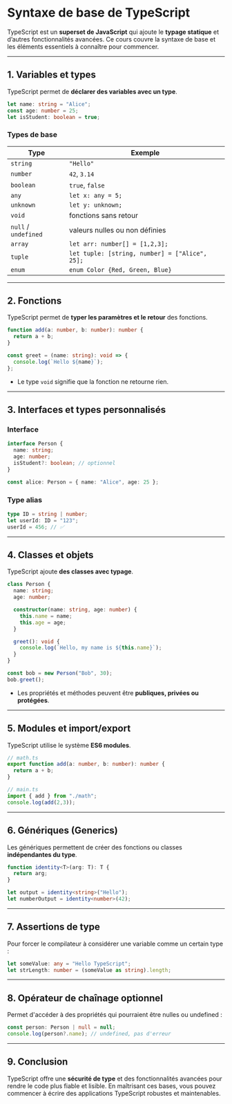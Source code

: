 # Syntaxe de base de TypeScript

TypeScript est un **superset de JavaScript** qui ajoute le **typage statique** et d’autres fonctionnalités avancées. Ce cours couvre la syntaxe de base et les éléments essentiels à connaître pour commencer.

---

## 1. Variables et types

TypeScript permet de **déclarer des variables avec un type**.

```ts
let name: string = "Alice";
const age: number = 25;
let isStudent: boolean = true;
```

### Types de base

| Type                 | Exemple                                        |
| -------------------- | ---------------------------------------------- |
| `string`             | `"Hello"`                                      |
| `number`             | `42`, `3.14`                                   |
| `boolean`            | `true`, `false`                                |
| `any`                | `let x: any = 5;`                              |
| `unknown`            | `let y: unknown;`                              |
| `void`               | fonctions sans retour                          |
| `null` / `undefined` | valeurs nulles ou non définies                 |
| `array`              | `let arr: number[] = [1,2,3];`                 |
| `tuple`              | `let tuple: [string, number] = ["Alice", 25];` |
| `enum`               | `enum Color {Red, Green, Blue}`                |

---

## 2. Fonctions

TypeScript permet de **typer les paramètres et le retour** des fonctions.

```ts
function add(a: number, b: number): number {
  return a + b;
}

const greet = (name: string): void => {
  console.log(`Hello ${name}`);
};
```

* Le type `void` signifie que la fonction ne retourne rien.

---

## 3. Interfaces et types personnalisés

### Interface

```ts
interface Person {
  name: string;
  age: number;
  isStudent?: boolean; // optionnel
}

const alice: Person = { name: "Alice", age: 25 };
```

### Type alias

```ts
type ID = string | number;
let userId: ID = "123";
userId = 456; // ✅
```

---

## 4. Classes et objets

TypeScript ajoute **des classes avec typage**.

```ts
class Person {
  name: string;
  age: number;

  constructor(name: string, age: number) {
    this.name = name;
    this.age = age;
  }

  greet(): void {
    console.log(`Hello, my name is ${this.name}`);
  }
}

const bob = new Person("Bob", 30);
bob.greet();
```

* Les propriétés et méthodes peuvent être **publiques, privées ou protégées**.

---

## 5. Modules et import/export

TypeScript utilise le système **ES6 modules**.

```ts
// math.ts
export function add(a: number, b: number): number {
  return a + b;
}

// main.ts
import { add } from "./math";
console.log(add(2,3));
```

---

## 6. Génériques (Generics)

Les génériques permettent de créer des fonctions ou classes **indépendantes du type**.

```ts
function identity<T>(arg: T): T {
  return arg;
}

let output = identity<string>("Hello");
let numberOutput = identity<number>(42);
```

---

## 7. Assertions de type

Pour forcer le compilateur à considérer une variable comme un certain type :

```ts
let someValue: any = "Hello TypeScript";
let strLength: number = (someValue as string).length;
```

---

## 8. Opérateur de chaînage optionnel

Permet d'accéder à des propriétés qui pourraient être nulles ou undefined :

```ts
const person: Person | null = null;
console.log(person?.name); // undefined, pas d'erreur
```

---

## 9. Conclusion

TypeScript offre une **sécurité de type** et des fonctionnalités avancées pour rendre le code plus fiable et lisible.
En maîtrisant ces bases, vous pouvez commencer à écrire des applications TypeScript robustes et maintenables.

